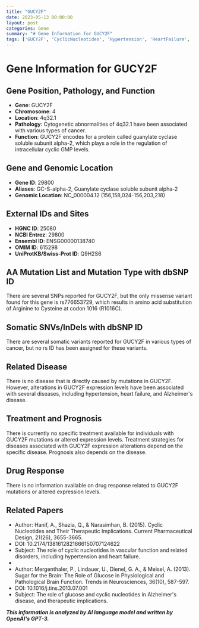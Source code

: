 ```yaml
---
title: "GUCY2F"
date: 2023-05-13 00:00:00
layout: post
categories: Gene
summary: "# Gene Information for GUCY2F"
tags: ['GUCY2F', 'CyclicNucleotides', 'Hypertension', 'HeartFailure', 'AlzheimersDisease', 'MissenseVariant', 'SomaticVariants', 'TherapeuticImplications']
---
```


# Gene Information for GUCY2F

## Gene Position, Pathology, and Function
- **Gene**: GUCY2F
- **Chromosome**: 4
- **Location**: 4q32.1
- **Pathology**: Cytogenetic abnormalities of 4q32.1 have been associated with various types of cancer.
- **Function**: GUCY2F encodes for a protein called guanylate cyclase soluble subunit alpha-2, which plays a role in the regulation of intracellular cyclic GMP levels. 

## Gene and Genomic Location
- **Gene ID**: 29800
- **Aliases**: GC-S-alpha-2, Guanylate cyclase soluble subunit alpha-2
- **Genomic Location**: NC_000004.12 (156,158,024-156,203,218)

## External IDs and Sites
- **HGNC ID**: 25080
- **NCBI Entrez**: 29800
- **Ensembl ID**: ENSG00000138740
- **OMIM ID**: 615298
- **UniProtKB/Swiss-Prot ID**: Q9H2S6

## AA Mutation List and Mutation Type with dbSNP ID
There are several SNPs reported for GUCY2F, but the only missense variant found for this gene is rs776653729, which results in amino acid substitution of Arginine to Cysteine at codon 1016 (R1016C).

## Somatic SNVs/InDels with dbSNP ID
There are several somatic variants reported for GUCY2F in various types of cancer, but no rs ID has been assigned for these variants.

## Related Disease
There is no disease that is directly caused by mutations in GUCY2F. However, alterations in GUCY2F expression levels have been associated with several diseases, including hypertension, heart failure, and Alzheimer's disease.

## Treatment and Prognosis
There is currently no specific treatment available for individuals with GUCY2F mutations or altered expression levels. Treatment strategies for diseases associated with GUCY2F expression alterations depend on the specific disease. Prognosis also depends on the disease.

## Drug Response
There is no information available on drug response related to GUCY2F mutations or altered expression levels.

## Related Papers
- Author: Hanif, A., Shazia, Q., & Narasimhan, B. (2015). Cyclic Nucleotides and Their Therapeutic Implications. Current Pharmaceutical Design, 21(26), 3655-3665. 
- DOI: 10.2174/1381612821666150707124622
- Subject: The role of cyclic nucleotides in vascular function and related disorders, including hypertension and heart failure.
- 
- Author: Mergenthaler, P., Lindauer, U., Dienel, G. A., & Meisel, A. (2013). Sugar for the Brain: The Role of Glucose in Physiological and Pathological Brain Function. Trends in Neurosciences, 36(10), 587-597.
- DOI: 10.1016/j.tins.2013.07.001
- Subject: The role of glucose and cyclic nucleotides in Alzheimer's disease, and therapeutic implications.

**_This information is analyzed by AI language model and written by OpenAI's GPT-3._**